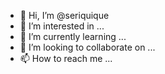 - 👋 Hi, I’m @seriquique
- 👀 I’m interested in ...
- 🌱 I’m currently learning ...
- 💞️ I’m looking to collaborate on ...
- 📫 How to reach me ...

<!---
seriquique/seriquique is a ✨ special ✨ repository because its `README.md` (this file) appears on your GitHub profile.
You can click the Preview link to take a look at your changes.
--->
